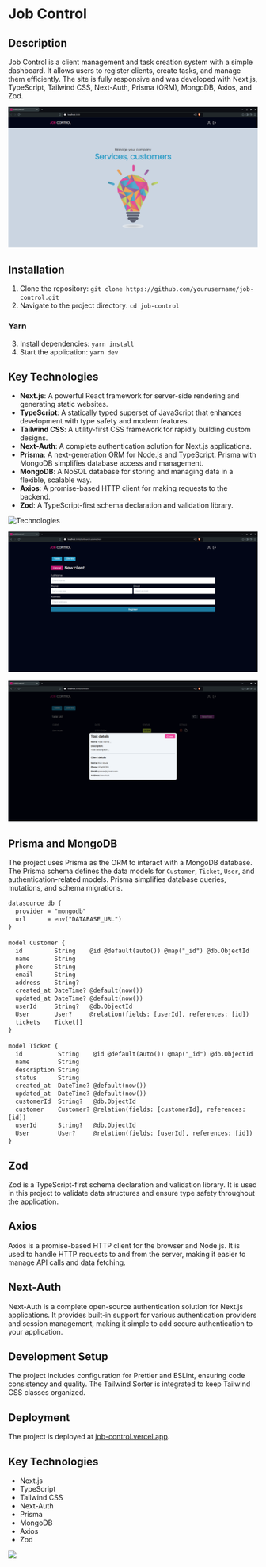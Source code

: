 # Job Control

## Description

Job Control is a client management and task creation system with a simple dashboard. It allows users to register clients, create tasks, and manage them efficiently. The site is fully responsive and was developed with Next.js, TypeScript, Tailwind CSS, Next-Auth, Prisma (ORM), MongoDB, Axios, and Zod.

![Preview](public/jc1.png)


## Installation

1. Clone the repository: `git clone https://github.com/yourusername/job-control.git`
2. Navigate to the project directory: `cd job-control`

### Yarn

3. Install dependencies: `yarn install`
4. Start the application: `yarn dev`

## Key Technologies

- **Next.js**: A powerful React framework for server-side rendering and generating static websites.
- **TypeScript**: A statically typed superset of JavaScript that enhances development with type safety and modern features.
- **Tailwind CSS**: A utility-first CSS framework for rapidly building custom designs.
- **Next-Auth**: A complete authentication solution for Next.js applications.
- **Prisma**: A next-generation ORM for Node.js and TypeScript. Prisma with MongoDB simplifies database access and management.
- **MongoDB**: A NoSQL database for storing and managing data in a flexible, scalable way.
- **Axios**: A promise-based HTTP client for making requests to the backend.
- **Zod**: A TypeScript-first schema declaration and validation library.

![Technologies](https://skillicons.dev/icons?i=html,ts,react,nextjs,tailwind,prisma,mongodb)

![Preview](public/jc2.png)

![Preview](public/jc3.png)


## Prisma and MongoDB

The project uses Prisma as the ORM to interact with a MongoDB database. The Prisma schema defines the data models for `Customer`, `Ticket`, `User`, and authentication-related models. Prisma simplifies database queries, mutations, and schema migrations.

```prisma
datasource db {
  provider = "mongodb"
  url      = env("DATABASE_URL")
}

model Customer {
  id         String    @id @default(auto()) @map("_id") @db.ObjectId
  name       String
  phone      String
  email      String
  address    String?
  created_at DateTime? @default(now())
  updated_at DateTime? @default(now())
  userId     String?   @db.ObjectId
  User       User?     @relation(fields: [userId], references: [id])
  tickets    Ticket[]
}

model Ticket {
  id          String    @id @default(auto()) @map("_id") @db.ObjectId
  name        String
  description String
  status      String
  created_at  DateTime? @default(now())
  updated_at  DateTime? @default(now())
  customerId  String?   @db.ObjectId
  customer    Customer? @relation(fields: [customerId], references: [id])
  userId      String?   @db.ObjectId
  User        User?     @relation(fields: [userId], references: [id])
}
```

## Zod

Zod is a TypeScript-first schema declaration and validation library. It is used in this project to validate data structures and ensure type safety throughout the application.

## Axios

Axios is a promise-based HTTP client for the browser and Node.js. It is used to handle HTTP requests to and from the server, making it easier to manage API calls and data fetching.

## Next-Auth

Next-Auth is a complete open-source authentication solution for Next.js applications. It provides built-in support for various authentication providers and session management, making it simple to add secure authentication to your application.

## Development Setup

The project includes configuration for Prettier and ESLint, ensuring code consistency and quality. The Tailwind Sorter is integrated to keep Tailwind CSS classes organized.

## Deployment

The project is deployed at [job-control.vercel.app](https://job-control.vercel.app).

## Key Technologies

- Next.js
- TypeScript
- Tailwind CSS
- Next-Auth
- Prisma
- MongoDB
- Axios
- Zod

[![](https://skillicons.dev/icons?i=nextjs,ts,tailwind,prisma,mongodb,axios,zod)](https://skillicons.dev)
